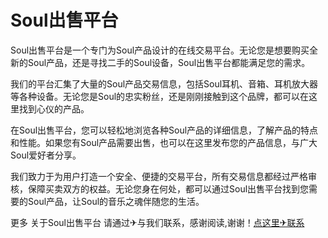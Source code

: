 # Soul出售平台

Soul出售平台是一个专门为Soul产品设计的在线交易平台。无论您是想要购买全新的Soul产品，还是寻找二手的Soul设备，Soul出售平台都能满足您的需求。

我们的平台汇集了大量的Soul产品交易信息，包括Soul耳机、音箱、耳机放大器等各种设备。无论您是Soul的忠实粉丝，还是刚刚接触到这个品牌，都可以在这里找到心仪的产品。

在Soul出售平台，您可以轻松地浏览各种Soul产品的详细信息，了解产品的特点和性能。如果您有Soul产品需要出售，也可以在这里发布您的产品信息，与广大Soul爱好者分享。

我们致力于为用户打造一个安全、便捷的交易平台，所有交易信息都经过严格审核，保障买卖双方的权益。无论您身在何处，都可以通过Soul出售平台找到您需要的Soul产品，让Soul的音乐之魂伴随您的生活。

更多 关于Soul出售平台 请通过✈与我们联系，感谢阅读,谢谢！[点这里✈联系](https://a.k02.cc)